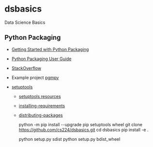 # dsbasics
Data Science Basics

## Python Packaging

* [Getting Started with Python Packaging](https://github.com/ChadFulton/tsa-notebooks/blob/master/building_python_modules.ipynb)
* [Python Packaging User Guide](https://packaging.python.org/)
* [StackOverflow](https://stackoverflow.com/questions/6344076/differences-between-distribute-distutils-setuptools-and-distutils2/14753678#14753678)
* Example project [pgmpy](https://github.com/pgmpy/pgmpy)


* [setuptools](https://setuptools.readthedocs.io/en/latest/)
  * [setuptools resources](https://packaging.python.org/key_projects/#setuptools)
  * [installing-requirements](https://packaging.python.org/tutorials/installing-packages/#installing-requirements)
  * [distributing-packages](https://packaging.python.org/guides/distributing-packages-using-setuptools/#distributing-packages)



    python -m pip install --upgrade pip setuptools wheel
    git clone https://github.com/cs224/dsbasics.git
    cd dsbasics
    pip install -e .


    python setup.py sdist
    python setup.py bdist_wheel

